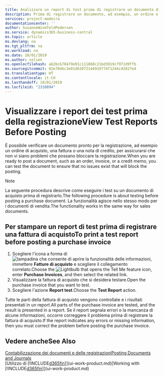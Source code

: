 ```yaml
---
title: Analizzare un report di test prima di registrare un documento di vendita o acquisto | Documenti Microsoft
description: Prima di registrare un documento, ad esempio, un ordine o una nota di credito, è possibile verificarlo e analizzarlo per controllare se sono presenti errori che potrebbero bloccare la registrazione.
services: project-madeira
documentationcenter: ''
author: SusanneWindfeldPedersen
ms.service: dynamics365-business-central
ms.topic: article
ms.devlang: na
ms.tgt_pltfrm: na
ms.workload: na
ms.date: 10/01/2019
ms.author: solsen
ms.openlocfilehash: ab2bcb78479e91c111868c21bd3019c7971d9ffb
ms.sourcegitcommit: 02e704bc3e01d62072144919774f1244c42827e4
ms.translationtype: HT
ms.contentlocale: it-CH
ms.lasthandoff: 10/01/2019
ms.locfileid: "2310894"
---
```

# <a name="view-test-reports-before-posting"></a><span data-ttu-id="bf0e0-103">Visualizzare i report dei test prima della registrazione</span><span class="sxs-lookup"><span data-stu-id="bf0e0-103">View Test Reports Before Posting</span></span>
<span data-ttu-id="bf0e0-104">È possibile verificare un documento pronto per la registrazione, ad esempio un ordine di acquisto, una fattura o una nota di credito, per assicurarsi che non vi siano problemi che possano bloccare la registrazione.</span><span class="sxs-lookup"><span data-stu-id="bf0e0-104">When you are ready to post a document, such as an order, invoice, or a credit memo, you can test the document to ensure that no issues exist that will block the posting.</span></span>

> [!NOTE]  
>   <span data-ttu-id="bf0e0-105">La seguente procedura descrive come eseguire i test su un documento di acquisto prima di registrarlo.</span><span class="sxs-lookup"><span data-stu-id="bf0e0-105">The following procedure is about testing before posting a purchase document.</span></span> <span data-ttu-id="bf0e0-106">La funzionalità agisce nello stesso modo per i documenti di vendita.</span><span class="sxs-lookup"><span data-stu-id="bf0e0-106">The functionality works in the same way for sales documents.</span></span>

## <a name="to-print-a-test-report-before-posting-a-purchase-invoice"></a><span data-ttu-id="bf0e0-107">Per stampare un report di test prima di registrare una fattura di acquisto</span><span class="sxs-lookup"><span data-stu-id="bf0e0-107">To print a test report before posting a purchase invoice</span></span>
1. <span data-ttu-id="bf0e0-108">Scegliere l'icona a forma di ![lampadina che consente di aprire la funzionalità delle informazioni](media/ui-search/search_small.png "Informazioni sull'operazione che si desidera eseguire"), immettere **Fatture di acquisto** e scegliere il collegamento correlato.</span><span class="sxs-lookup"><span data-stu-id="bf0e0-108">Choose the ![Lightbulb that opens the Tell Me feature](media/ui-search/search_small.png "Tell me what you want to do") icon, enter **Purchase Invoices**, and then select the related link.</span></span>
2. <span data-ttu-id="bf0e0-109">Visualizzare la fattura di acquisto che si desidera testare.</span><span class="sxs-lookup"><span data-stu-id="bf0e0-109">Open the purchase invoice that you want to test.</span></span>
3. <span data-ttu-id="bf0e0-110">Scegliere l'azione **Report test**.</span><span class="sxs-lookup"><span data-stu-id="bf0e0-110">Choose the **Test Report** action.</span></span>  

<span data-ttu-id="bf0e0-111">Tutte le parti della fattura di acquisto vengono controllate e i risultati presentati in un report.</span><span class="sxs-lookup"><span data-stu-id="bf0e0-111">All parts of the purchase invoice are tested, and the result is presented in a report.</span></span> <span data-ttu-id="bf0e0-112">Se il report segnala errori o la mancanza di alcune informazioni, occorre correggere il problema prima di registrare la fattura di acquisto.</span><span class="sxs-lookup"><span data-stu-id="bf0e0-112">If the report indicates any errors or missing information, then you must correct the problem before posting the purchase invoice.</span></span>

## <a name="see-also"></a><span data-ttu-id="bf0e0-113">Vedere anche</span><span class="sxs-lookup"><span data-stu-id="bf0e0-113">See Also</span></span>
[<span data-ttu-id="bf0e0-114">Contabilizzazione dei documenti e delle registrazioni</span><span class="sxs-lookup"><span data-stu-id="bf0e0-114">Posting Documents and Journals</span></span>](ui-post-documents-journals.md)  
<span data-ttu-id="bf0e0-115">[Utilizzo di [!INCLUDE[d365fin](includes/d365fin_md.md)]](ui-work-product.md)</span><span class="sxs-lookup"><span data-stu-id="bf0e0-115">[Working with [!INCLUDE[d365fin](includes/d365fin_md.md)]](ui-work-product.md)</span></span>
